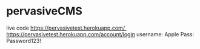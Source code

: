 # pervasiveCMS

live code https://pervasivetest.herokuapp.com/ 
          https://pervasivetest.herokuapp.com/account/login
          username:   Apple
          Pass:       Password123!
